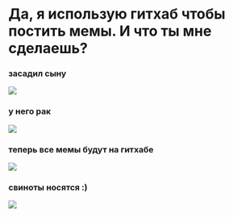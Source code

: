 <h1>Да, я использую гитхаб чтобы постить мемы. И что ты мне сделаешь?</h1>

<h3>засадил сыну</h3>
<img src= https://user-images.githubusercontent.com/57021314/134782445-1004942f-f135-4130-912e-8c521b704546.png>

<h3>у него рак</h3>
<img src= https://media.discordapp.net/attachments/693510403501588564/885276394022645770/ezgif-4-a6db505f1c89.gif>

<h3>теперь все мемы будут на гитхабе</h3>
<img src= https://media.discordapp.net/attachments/296971786485235732/885912151842238525/unknown.png>

<h3>свиноты носятся :)</h3>
<img src="https://images-ext-1.discordapp.net/external/4iupmYh6kTUT5UXayHBoE-OPWmtkIrQVepMeARD3Xxg/https/media.discordapp.net/attachments/769731732151861249/789263797814689822/speed.gif"> 
